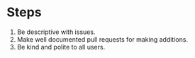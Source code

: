 # Steps

1. Be descriptive with issues.
2. Make well documented pull requests for making additions.
3. Be kind and polite to all users.
